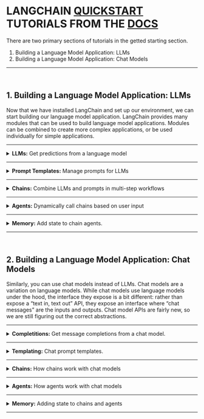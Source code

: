 <br>

# LANGCHAIN <u>QUICKSTART</u> TUTORIALS FROM THE <a href="https://python.langchain.com/en/latest/getting_started/getting_started.html">DOCS</a>

There are two primary sections of tutorials in the getted starting section.
1. Building a Language Model Application: LLMs
2. Building a Language Model Application: Chat Models

---

<br>

## 1. Building a Language Model Application: LLMs

Now that we have installed LangChain and set up our environment, we can start building our language model application.
LangChain provides many modules that can be used to build language model applications.
Modules can be combined to create more complex applications, or be used individually for simple applications.

---

<details>
<summary><b>LLMs:</b> Get predictions from a language model</summary>

The most basic building block of LangChain is calling an LLM on some input. Let's walk through a simple example of how
to do this. For this purpose, let's pretend we are building a service that generates a company name based on what the
company makes.

In order to do this, we first need to import the LLM wrapper.

```python
from langchain.llms import OpenAI
```

We can then initialize the wrapper with any arguments. In this example, we probably want the outputs to be MORE random,
so we'll initialize it with a HIGH temperature.

```python
llm = OpenAI(temperature=0.9)
```

We can now call it on some input!

```python
text = "What would be a good company name for a company that makes colorful socks?"
print(llm(text))
```

Output:

```python
Feetful of Fun
```

For more details on how to use LLMs within LangChain, see
the <a href="https://python.langchain.com/en/latest/modules/models/llms/getting_started.html">LLM getting started
guide</a>.

</details>

---

<details>
<summary><b>Prompt Templates:</b> Manage prompts for LLMs</summary>

Calling an LLM is a great first step, but it’s just the beginning. Normally when you use an LLM in an application, you
are not sending user input directly to the LLM. Instead, you are probably taking user input and constructing a prompt,
and then sending that to the LLM.

For example, in the previous example, the text we passed in was hardcoded to ask for a name for a company that made
colorful socks. In this imaginary service, what we would want to do is take only the user input describing what the
company does, and then format the prompt with that information.

This is easy to do with LangChain!

First lets define the prompt template:

```python
from langchain.prompts import PromptTemplate

prompt = PromptTemplate(
    input_variables=["product"],
    template="What is a good name for a company that makes {product}?",
)
```

Let’s now see how this works! We can call the **`.format`** method to format it.

```python
print(prompt.format(product="colorful socks"))
```

```python
What is a good name for a company that makes colorful socks?
```

<a href="https://python.langchain.com/en/latest/modules/prompts/chat_prompt_template.html">For more details, check out
the getting started guide for prompts.</a>

</details>

---

<details>
<summary><b>Chains:</b> Combine LLMs and prompts in multi-step workflows</summary>

Up until now, we’ve worked with the PromptTemplate and LLM primitives by themselves. But of course, a real application
is not just one primitive, but rather a combination of them.

A chain in LangChain is made up of links, which can be either primitives like LLMs or other chains.

The most core type of chain is an LLMChain, which consists of a PromptTemplate and an LLM.

Extending the previous example, we can construct an LLMChain which takes user input, formats it with a PromptTemplate,
and then passes the formatted response to an LLM.

```python
from langchain.prompts import PromptTemplate
from langchain.llms import OpenAI

llm = OpenAI(temperature=0.9)
prompt = PromptTemplate(
    input_variables=["product"],
    template="What is a good name for a company that makes {product}?",
)
```

We can now create a very simple chain that will take user input, format the prompt with it, and then send it to the LLM:

```python
from langchain.chains import LLMChain

chain = LLMChain(llm=llm, prompt=prompt)
```

Now we can run that chain only specifying the product!

```python
chain.run("colorful socks")
# -> '\n\nSocktastic!'
```

There we go! There’s the first chain - an LLM Chain. This is one of the simpler types of chains, but understanding how
it works will set you up well for working with more complex
chains. <a href="https://python.langchain.com/en/latest/modules/chains/getting_started.html">For more details, check out
the getting started guide for chains.</a>

</details>

---

<details>
<summary><b>Agents:</b> Dynamically call chains based on user input</summary>

So far the chains we’ve looked at run in a predetermined order.

Agents no longer do: they use an LLM to determine which actions to take and in what order. An action can either be using
a tool and observing its output, or returning to the user.

When used correctly agents can be extremely powerful. In this tutorial, we show you how to easily use agents through the
simplest, highest level API.

In order to load agents, you should understand the following concepts:

* **Tool:** A function that performs a specific duty. This can be things like: Google Search, Database lookup, Python
  REPL, other chains. The interface for a tool is currently a function that is expected to have a string as an input,
  with a string as an output.
* **LLM:** The language model powering the agent.
* **Agent:** The agent to use. This should be a string that references a support agent class. Because this notebook
  focuses on the simplest, highest level API, this only covers using the standard supported agents. If you want to
  implement a custom agent, see the documentation for custom agents (coming soon).

**Agents:** For a list of supported agents and their specifications,
see <a href="https://python.langchain.com/en/latest/modules/agents/agents.html">here</a>.

**Tools:** For a list of predefined tools and their specifications,
see <a href="https://python.langchain.com/en/latest/modules/agents/tools.html">here</a>.

For this example, you will also need to install the **`SerpAPI`** Python package.

```python
pip install google-search-results
```

And set the appropriate environment variables.

```python
# Set the SERPAPI_API_KEY environment variable manually.
import os

os.environ["SERPAPI_API_KEY"] = "..."

### OR ##

# Update the .env file in the root of this repository and then
# run the following command to load the environment variables.
from dotenv import load_dotenv

load_dotenv()
```

Now we can get started!

```python
from langchain.agents import load_tools
from langchain.agents import initialize_agent
from langchain.llms import OpenAI

# First, let's load the language model we're going to use to control the agent.
llm = OpenAI(temperature=0)

# Next, let's load some tools to use. Note that the `llm-math` tool uses an LLM, so we need to pass that in.
tools = load_tools(["serpapi", "llm-math"], llm=llm)

# Finally, let's initialize an agent with the tools, the language model, and the type of agent we want to use.
agent = initialize_agent(tools, llm, agent="zero-shot-react-description", verbose=True)

# Now let's test it out!
agent.run("What was the high temperature in SF yesterday in Fahrenheit? What is that number raised to the .023 power?")
```

**OUTPUT:**

```terminal
> Entering new AgentExecutor chain...

I need to find the temperature first, then use the calculator to raise it to the .023 power.
Action: Search
Action Input: "High temperature in SF yesterday"
Observation: San Francisco Temperature Yesterday. Maximum temperature yesterday: 57 °F (at 1:56 pm) Minimum temperature yesterday: 49 °F (at 1:56 am) Average temperature ...
Thought: I now have the temperature, so I can use the calculator to raise it to the .023 power.
Action: Calculator
Action Input: 57^.023
Observation: Answer: 1.0974509573251117

Thought: I now know the final answer
Final Answer: The high temperature in SF yesterday in Fahrenheit raised to the .023 power is 1.0974509573251117.

> Finished chain.
```

</details>

---

<details>
<summary><b>Memory:</b> Add state to chain agents.</summary>

So far, all the chains and agents we’ve gone through have been stateless. But often, you may want a chain or agent to
have some concept of “memory” so that it may remember information about its previous interactions. The clearest and
simple example of this is when designing a chatbot - you want it to remember previous messages so it can use context
from that to have a better conversation. This would be a type of “short-term memory”. On the more complex side, you
could imagine a chain/agent remembering key pieces of information over time - this would be a form of “long-term
memory”. For more concrete ideas on the latter, see <a href="https://memprompt.com/">this awesome paper.</a>

LangChain provides several specially created chains just for this purpose. This notebook walks through using one of
those chains (the **`ConversationChain`**) with two different types of memory.

By default, the **`ConversationChain`** has a simple type of memory that remembers all previous inputs/outputs and adds 
them to the context that is passed. Let’s take a look at using this chain (setting **`verbose=True`** so we can see the 
prompt).

```python
from langchain import OpenAI, ConversationChain

llm = OpenAI(temperature=0)
conversation = ConversationChain(llm=llm, verbose=True)

conversation.predict(input="Hi there!")
```

And set the appropriate environment variables.

```terminal
> Entering new chain...
Prompt after formatting:
The following is a friendly conversation between a human and an AI. The AI is talkative and provides lots of specific details from its context. If the AI does not know the answer to a question, it truthfully says it does not know.

Current conversation:

Human: Hi there!
AI:

> Finished chain.
' Hello! How are you today?'
```

```python
conversation.predict(input="I'm doing well! Just having a conversation with an AI.")
```

```terminal
> Entering new chain...
Prompt after formatting:
The following is a friendly conversation between a human and an AI. The AI is talkative and provides lots of specific details from its context. If the AI does not know the answer to a question, it truthfully says it does not know.

Current conversation:

Human: Hi there!
AI:  Hello! How are you today?
Human: I'm doing well! Just having a conversation with an AI.
AI:

> Finished chain.
" That's great! What would you like to talk about?"
```

</details>

---

<br>

## 2. Building a Language Model Application: Chat Models

Similarly, you can use chat models instead of LLMs. Chat models are a variation on language models. While chat models 
use language models under the hood, the interface they expose is a bit different: rather than expose a 
“text in, text out” API, they expose an interface where “chat messages” are the inputs and outputs. Chat model APIs are 
fairly new, so we are still figuring out the correct abstractions.

---

<details>
<summary><b>Completitions:</b> Get message completions from a chat model.</summary>

You can get chat completions by passing one or more messages to the chat model. The response will be a message. 
The types of messages currently supported in LangChain are `AIMessage`, `HumanMessage`, `SystemMessage`, and 
`ChatMessage` – `ChatMessage` takes in an arbitrary role parameter. Most of the time, you'll just be dealing with 
`HumanMessage`, `AIMessage`, and `SystemMessage`.

```python
from langchain.chat_models import ChatOpenAI
from langchain.schema import (
    AIMessage,
    HumanMessage,
    SystemMessage
)

chat = ChatOpenAI(temperature=0)
```

You can get completions by passing in a single message

```python
chat([HumanMessage(content="Translate this sentence from English to French. I love programming.")])
# -> AIMessage(content="J'aime programmer.", additional_kwargs={})
```

You can also pass in multiple messages for OpenAI’s gpt-3.5-turbo and gpt-4 models.

```python
messages = [
    SystemMessage(content="You are a helpful assistant that translates English to French."),
    HumanMessage(content="Translate this sentence from English to French. I love programming.")
]
chat(messages)
# -> AIMessage(content="J'aime programmer.", additional_kwargs={})
```

You can go one step further and generate completions for multiple sets of messages using `generate`. 
This returns an `LLMResult` with an additional `message` parameter:

```python
batch_messages = [
    [
        SystemMessage(content="You are a helpful assistant that translates English to French."),
        HumanMessage(content="Translate this sentence from English to French. I love programming.")
    ],
    [
        SystemMessage(content="You are a helpful assistant that translates English to French."),
        HumanMessage(content="Translate this sentence from English to French. I love artificial intelligence.")
    ],
]
result = chat.generate(batch_messages)
result
# -> LLMResult(generations=[[ChatGeneration(text="J'aime programmer.", generation_info=None, message=AIMessage(content="J'aime programmer.", additional_kwargs={}))], [ChatGeneration(text="J'aime l'intelligence artificielle.", generation_info=None, message=AIMessage(content="J'aime l'intelligence artificielle.", additional_kwargs={}))]], llm_output={'token_usage': {'prompt_tokens': 71, 'completion_tokens': 18, 'total_tokens': 89}})
```

You can recover things like token usage from this LLMResult:
```python
result.llm_output['token_usage']
# -> {'prompt_tokens': 71, 'completion_tokens': 18, 'total_tokens': 89}
```

</details>

---

<details>
<summary><b>Templating:</b> Chat prompt templates.</summary>

Similar to LLMs, you can make use of templating by using a `MessagePromptTemplate`. 
You can build a `ChatPromptTemplate` from one or more `MessagePromptTemplates`. 
You can use `ChatPromptTemplate`’s `format_prompt` – this returns a `PromptValue`, which you 
can convert to a `string` or `Message` object, depending on whether you want to use 
the formatted value as input to an llm or chat model.

For convience, there is a `from_template` method exposed on the template. 
If you were to use this template, this is what it would look like:

```python
from langchain.chat_models import ChatOpenAI
from langchain.prompts.chat import (
    ChatPromptTemplate,
    SystemMessagePromptTemplate,
    HumanMessagePromptTemplate,
)

chat = ChatOpenAI(temperature=0)

template="You are a helpful assistant that translates {input_language} to {output_language}."
system_message_prompt = SystemMessagePromptTemplate.from_template(template)
human_template="{text}"
human_message_prompt = HumanMessagePromptTemplate.from_template(human_template)

chat_prompt = ChatPromptTemplate.from_messages([system_message_prompt, human_message_prompt])

# get a chat completion from the formatted messages
chat(chat_prompt.format_prompt(input_language="English", output_language="French", text="I love programming.").to_messages())
# -> AIMessage(content="J'aime programmer.", additional_kwargs={})
```

</details>

---

<details>
<summary><b>Chains:</b> How chains work with chat models</summary>

The `LLMChain` discussed in the above section can be used with chat models as well: 

```python
from langchain.chat_models import ChatOpenAI
from langchain import LLMChain
from langchain.prompts.chat import (
    ChatPromptTemplate,
    SystemMessagePromptTemplate,
    HumanMessagePromptTemplate,
)

chat = ChatOpenAI(temperature=0)

template="You are a helpful assistant that translates {input_language} to {output_language}."
system_message_prompt = SystemMessagePromptTemplate.from_template(template)
human_template="{text}"
human_message_prompt = HumanMessagePromptTemplate.from_template(human_template)
chat_prompt = ChatPromptTemplate.from_messages([system_message_prompt, human_message_prompt])

chain = LLMChain(llm=chat, prompt=chat_prompt)
chain.run(input_language="English", output_language="French", text="I love programming.")
# -> "J'aime programmer."
```

</details>

---

<details>
<summary><b>Agents:</b> How agents work with chat models</summary>

Agents can also be used with chat models, you can initialize one 
using `"chat-zero-shot-react-description"` as the agent type. 

```python
from langchain.agents import load_tools
from langchain.agents import initialize_agent
from langchain.chat_models import ChatOpenAI
from langchain.llms import OpenAI

# First, let's load the language model we're going to use to control the agent.
chat = ChatOpenAI(temperature=0)

# Next, let's load some tools to use. Note that the `llm-math` tool uses an LLM, so we need to pass that in.
llm = OpenAI(temperature=0)
tools = load_tools(["serpapi", "llm-math"], llm=llm)


# Finally, let's initialize an agent with the tools, the language model, and the type of agent we want to use.
agent = initialize_agent(tools, chat, agent="chat-zero-shot-react-description", verbose=True)

# Now let's test it out!
agent.run("Who is Olivia Wilde's boyfriend? What is his current age raised to the 0.23 power?")
```

```terminal
> Entering new AgentExecutor chain...
Thought: I need to use a search engine to find Olivia Wilde's boyfriend and a calculator to raise his age to the 0.23 power.
Action:
{
  "action": "Search",
  "action_input": "Olivia Wilde boyfriend"
}

Observation: Sudeikis and Wilde's relationship ended in November 2020. Wilde was publicly served with court documents regarding child custody while she was presenting Don't Worry Darling at CinemaCon 2022. In January 2021, Wilde began dating singer Harry Styles after meeting during the filming of Don't Worry Darling.
Thought:I need to use a search engine to find Harry Styles' current age.
Action:
{
  "action": "Search",
  "action_input": "Harry Styles age"
}

Observation: 29 years
Thought:Now I need to calculate 29 raised to the 0.23 power.
Action:
{
  "action": "Calculator",
  "action_input": "29^0.23"
}

Observation: Answer: 2.169459462491557

Thought:I now know the final answer.
Final Answer: 2.169459462491557

> Finished chain.
'2.169459462491557'
```

</details>

---

<details>
<summary><b>Memory:</b> Adding state to chains and agents</summary>

You can use Memory with chains and agents initialized with chat models. 
The main difference between this and Memory for LLMs is that rather than 
trying to condense all previous messages into a string, we can keep them 
as their own unique memory object.

```python
from langchain.prompts import (
    ChatPromptTemplate, 
    MessagesPlaceholder, 
    SystemMessagePromptTemplate, 
    HumanMessagePromptTemplate
)
from langchain.chains import ConversationChain
from langchain.chat_models import ChatOpenAI
from langchain.memory import ConversationBufferMemory

prompt = ChatPromptTemplate.from_messages([
    SystemMessagePromptTemplate.from_template("The following is a friendly conversation between a human and an AI. The AI is talkative and provides lots of specific details from its context. If the AI does not know the answer to a question, it truthfully says it does not know."),
    MessagesPlaceholder(variable_name="history"),
    HumanMessagePromptTemplate.from_template("{input}")
])

llm = ChatOpenAI(temperature=0)
memory = ConversationBufferMemory(return_messages=True)
conversation = ConversationChain(memory=memory, prompt=prompt, llm=llm)

conversation.predict(input="Hi there!")
# -> 'Hello! How can I assist you today?'


conversation.predict(input="I'm doing well! Just having a conversation with an AI.")
# -> "That sounds like fun! I'm happy to chat with you. Is there anything specific you'd like to talk about?"

conversation.predict(input="Tell me about yourself.")
# -> "Sure! I am an AI language model created by OpenAI. I was trained on a large dataset of text from the internet, which allows me to understand and generate human-like language. I can answer questions, provide information, and even have conversations like this one. Is there anything else you'd like to know about me?"
```

</details>

---
